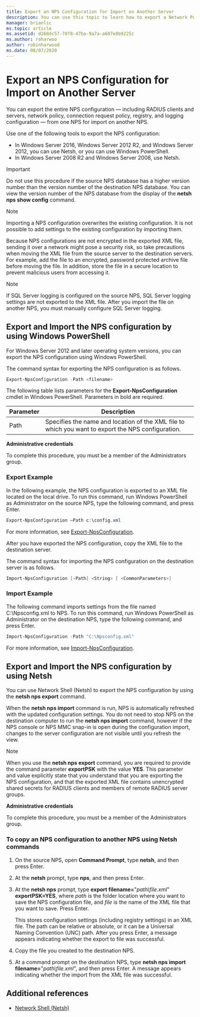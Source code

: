 ```yaml
---
title: Export an NPS Configuration for Import on Another Server
description: You can use this topic to learn how to export a Network Policy Server configuration in Windows Server 2016.
manager: brianlic
ms.topic: article
ms.assetid: d268dc57-78f8-47ba-9a7a-a607e8b9225c
ms.author: roharwoo
author: robinharwood
ms.date: 08/07/2020
---
```


# Export an NPS Configuration for Import on Another Server

You can export the entire NPS configuration — including RADIUS clients and servers, network policy, connection request policy, registry, and logging configuration — from one NPS for import on another NPS.

Use one of the following tools to export the NPS configuration:

- In Windows Server 2016, Windows Server 2012 R2, and Windows Server 2012, you can use Netsh, or you can use Windows PowerShell.
- In Windows Server 2008 R2 and Windows Server 2008, use Netsh.

> [!IMPORTANT]
> Do not use this procedure if the source NPS database has a higher version number than the version number of the destination NPS database. You can view the version number of the NPS database from the display of the **netsh nps show config** command.

> [!NOTE]
> Importing a NPS configuration overwrites the existing configuration. It is not possible to add settings to the existing configuration by importing them.

Because NPS configurations are not encrypted in the exported XML file, sending it over a network might pose a security risk, so take precautions when moving the XML file from the source server to the destination servers. For example, add the file to an encrypted, password protected archive file before moving the file. In addition, store the file in a secure location to prevent malicious users from accessing it.

> [!NOTE]
> If SQL Server logging is configured on the source NPS, SQL Server logging settings are not exported to the XML file. After you import the file on another NPS, you must manually configure SQL Server logging.

## Export and Import the NPS configuration by using Windows PowerShell

For Windows Server 2012 and later operating system versions, you can export the NPS configuration using Windows PowerShell.

The command syntax for exporting the NPS configuration is as follows.

```powershell
Export-NpsConfiguration -Path <filename>
```

The following table lists parameters for the **Export-NpsConfiguration** cmdlet in Windows PowerShell. Parameters in bold are required.

|Parameter|Description|
|---------|-----------|
|Path|Specifies the name and location of the XML file to which you want to export the NPS configuration.|

**Administrative credentials**

To complete this procedure, you must be a member of the Administrators group.

### Export Example

In the following example, the NPS configuration is exported to an XML file located on the local drive. To run this command, run Windows PowerShell as Administrator on the source NPS, type the following command, and press Enter.

```powershell
Export-NpsConfiguration –Path c:\config.xml
```

For more information, see [Export-NpsConfiguration](/powershell/module/nps/export-npsconfiguration).

After you have exported the NPS configuration, copy the XML file to the destination server.

The command syntax for importing the NPS configuration on the destination server is as follows.

```powershell
Import-NpsConfiguration [-Path] <String> [ <CommonParameters>]
```

### Import Example

The following command imports settings from the file named C:\Npsconfig.xml to NPS. To run this command, run Windows PowerShell as Administrator on the destination NPS, type the following command, and press Enter.

```powershell
Import-NpsConfiguration -Path "C:\Npsconfig.xml"
```

For more information, see [Import-NpsConfiguration](/powershell/module/nps/import-npsconfiguration).

## Export and Import the NPS configuration by using Netsh

You can use Network Shell (Netsh) to export the NPS configuration by using the **netsh nps export** command.

When the **netsh nps import** command is run, NPS is automatically refreshed with the updated configuration settings. You do not need to stop NPS on the destination computer to run the **netsh nps import** command, however if the NPS console or NPS MMC snap-in is open during the configuration import, changes to the server configuration are not visible until you refresh the view.

> [!NOTE]
> When you use the **netsh nps export** command, you are required to provide the command parameter **exportPSK** with the value **YES**. This parameter and value explicitly state that you understand that you are exporting the NPS configuration, and that the exported XML file contains unencrypted shared secrets for RADIUS clients and members of remote RADIUS server groups.

**Administrative credentials**

To complete this procedure, you must be a member of the Administrators group.

### To copy an NPS configuration to another NPS using Netsh commands

1. On the source NPS, open **Command Prompt**, type **netsh**, and then press Enter.

2. At the **netsh** prompt, type **nps**, and then press Enter.

3. At the **netsh nps** prompt, type **export filename=**"*path\file.xml*" **exportPSK=YES**, where *path* is the folder location where you want to save the NPS configuration file, and *file* is the name of the XML file that you want to save. Press Enter.

    This stores configuration settings (including registry settings) in an XML file. The path can be relative or absolute, or it can be a Universal Naming Convention (UNC) path. After you press Enter, a message appears indicating whether the export to file was successful.

4. Copy the file you created to the destination NPS.

5. At a command prompt on the destination NPS, type **netsh nps import filename=**"*path\file.xml*", and then press Enter. A message appears indicating whether the import from the XML file was successful.

## Additional references

- [Network Shell (Netsh)](../netsh/netsh.md)
